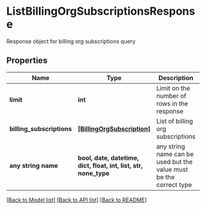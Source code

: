 # ListBillingOrgSubscriptionsResponse

Response object for billing org subscriptions query

## Properties
Name | Type | Description | Notes
------------ | ------------- | ------------- | -------------
**limit** | **int** | Limit on the number of rows in the response | 
**billing_subscriptions** | [**[BillingOrgSubscription]**](BillingOrgSubscription.md) | List of billing org subscriptions | [optional] 
**any string name** | **bool, date, datetime, dict, float, int, list, str, none_type** | any string name can be used but the value must be the correct type | [optional]

[[Back to Model list]](../README.md#documentation-for-models) [[Back to API list]](../README.md#documentation-for-api-endpoints) [[Back to README]](../README.md)


